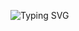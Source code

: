 ![Typing SVG](https://readme-typing-svg.herokuapp.com/?color=00000&size=35&center=true&vCenter=true&width=1000&lines=Ol%C3%A1,+Meu+Nome+%C3%A9+Misael+Willian;Estudante+de+ADS+:%29)
